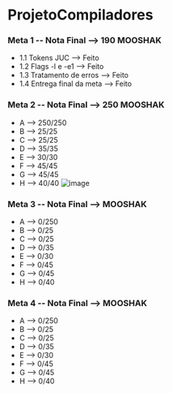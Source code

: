 # ProjetoCompiladores

### Meta 1 -- Nota Final --> 190 MOOSHAK
*   1.1 Tokens JUC --> Feito
*   1.2 Flags -l e -e1 --> Feito
*   1.3 Tratamento de erros --> Feito
*   1.4 Entrega final da meta --> Feito


### Meta 2 -- Nota Final --> 250 MOOSHAK
* A --> 250/250
* B --> 25/25
* C --> 25/25
* D --> 35/35
* E --> 30/30
* F --> 45/45 
* G --> 45/45
* H --> 40/40
![image](https://user-images.githubusercontent.com/108558031/200077202-c066b7ea-5b3d-4502-b044-2d0d9d31b47d.png)


### Meta 3 -- Nota Final --> MOOSHAK
* A --> 0/250
* B --> 0/25
* C --> 0/25
* D --> 0/35
* E --> 0/30
* F --> 0/45 
* G --> 0/45
* H --> 0/40

### Meta 4 -- Nota Final --> MOOSHAK
* A --> 0/250
* B --> 0/25
* C --> 0/25
* D --> 0/35
* E --> 0/30
* F --> 0/45 
* G --> 0/45
* H --> 0/40
